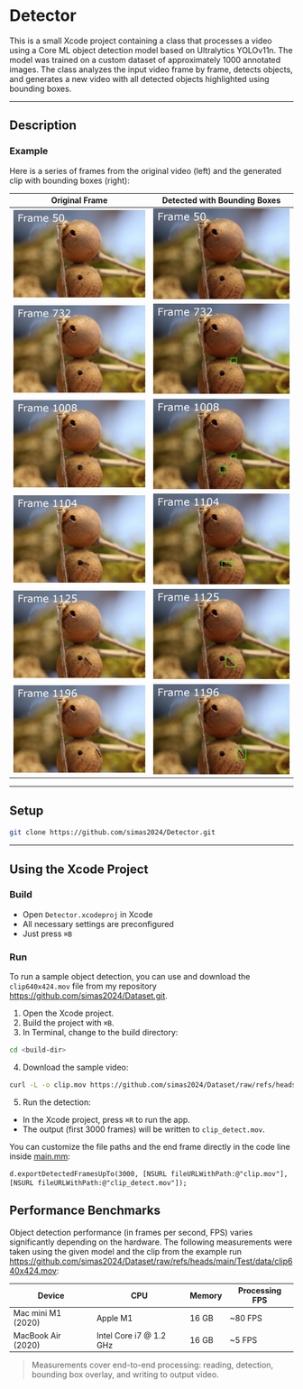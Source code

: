 # Detector

This is a small Xcode project containing a class that processes a video using a Core ML object detection model based on Ultralytics YOLOv11n. The model was trained on a custom dataset of approximately 1000 annotated images. The class analyzes the input video frame by frame, detects objects, and generates a new video with all detected objects highlighted using bounding boxes.

---

## Description


### Example

Here is a series of frames from the original video (left) and the generated clip with bounding boxes (right):

| Original Frame                | Detected with Bounding Boxes     |
|------------------------------|----------------------------------|
| ![](./docs/clip1/frame_1.webp.png) | ![](./docs/clip2/frame_1.webp.png) |
| ![](./docs/clip1/frame_4.webp.png) | ![](./docs/clip2/frame_4.webp.png) |
| ![](./docs/clip1/frame_6.webp.png) | ![](./docs/clip2/frame_6.webp.png) |
| ![](./docs/clip1/frame_7.webp.png) | ![](./docs/clip2/frame_7.webp.png) |
| ![](./docs/clip1/frame_8.webp.png) | ![](./docs/clip2/frame_8.webp.png) |
| ![](./docs/clip1/frame_10.webp.png)| ![](./docs/clip2/frame_10.webp.png) |

---

## Setup

```bash
git clone https://github.com/simas2024/Detector.git
```

---

## Using the Xcode Project

### Build

- Open `Detector.xcodeproj` in Xcode
- All necessary settings are preconfigured
- Just press `⌘B`

### Run

To run a sample object detection, you can use and download the `clip640x424.mov` file from my repository https://github.com/simas2024/Dataset.git.

1. Open the Xcode project.
2. Build the project with `⌘B`.
3. In Terminal, change to the build directory:

```bash
cd <build-dir>
```

4.	Download the sample video:

```bash
curl -L -o clip.mov https://github.com/simas2024/Dataset/raw/refs/heads/main/Test/data/clip640x424.mov
```

5. Run the detection:

- In the Xcode project, press `⌘R` to run the app.
- The output (first 3000 frames) will be written to `clip_detect.mov`.

You can customize the file paths and the end frame directly in the code line inside [main.mm](./Detector/main.mm):

```objc
d.exportDetectedFramesUpTo(3000, [NSURL fileURLWithPath:@"clip.mov"], [NSURL fileURLWithPath:@"clip_detect.mov"]);
```

## Performance Benchmarks

Object detection performance (in frames per second, FPS) varies significantly depending on the hardware. The following measurements were taken using the given model and the clip from the example run https://github.com/simas2024/Dataset/raw/refs/heads/main/Test/data/clip640x424.mov:

| Device                  | CPU                      | Memory | Processing FPS |
|------------------------|--------------------------|--------|----------------|
| Mac mini M1 (2020)     | Apple M1                 | 16 GB  | ~80 FPS        |
| MacBook Air (2020) | Intel Core i7 @ 1.2 GHz  | 16 GB  | ~5 FPS         |

> Measurements cover end-to-end processing: reading, detection, bounding box overlay, and writing to output video.